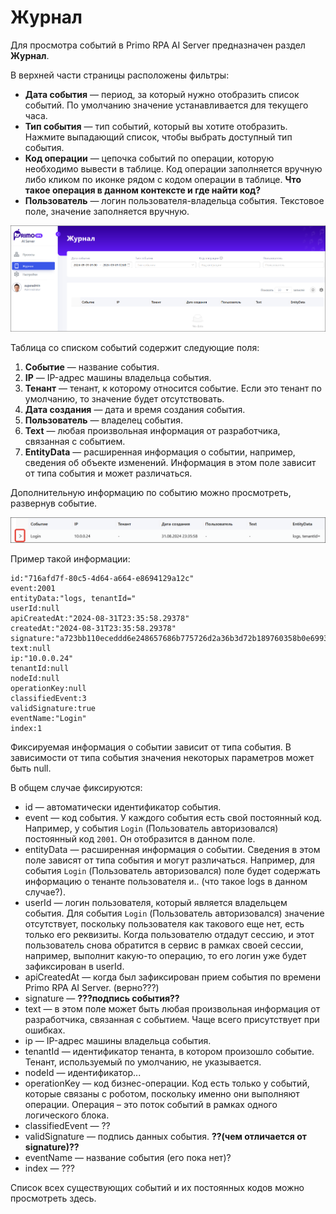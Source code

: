 # Журнал

Для просмотра событий в Primo RPA AI Server предназначен раздел **Журнал**. 

В верхней части страницы расположены фильтры:
* **Дата события** — период, за который нужно отобразить список событий. По умолчанию значение устанавливается для текущего часа.
* **Тип события** — тип событий, который вы хотите отобразить. Нажмите выпадающий список, чтобы выбрать доступный тип события.
* **Код операции** — цепочка событий по операции, которую необходимо вывести в таблице. Код операции заполняется вручную либо кликом по иконке рядом с кодом операции в таблице. **Что такое операция в данном контексте и где найти код?**
* **Пользователь** — логин пользователя-владельца события. Текстовое поле, значение заполняется вручную.

![Страница Журнал](<../../.gitbook/assets1/primo-ai/user-guide/monitoring.png>)

Таблица со списком событий содержит следующие поля:
1. **Событие** — название события. 
1. **IP** — IP-адрес машины владельца события.
1. **Тенант** — тенант, к которому относится событие. Если это тенант по умолчанию, то значение будет отсутствовать.
1. **Дата создания** — дата и время создания события.
1. **Пользователь** — владелец события.
1. **Text** — любая произвольная информация от разработчика, связанная с событием.
1. **EntityData** — расширенная информация о событии, например, сведения об объекте изменений. Информация в этом поле зависит от типа события и может различаться.

Дополнительную информацию по событию можно просмотреть, развернув событие. 

![Иконка для показа развернутой информации о событии](<../../.gitbook/assets1/primo-ai/user-guide/events-details.png>)

Пример такой информации:
```
id:"716afd7f-80c5-4d64-a664-e8694129a12c"
event:2001
entityData:"logs, tenantId="
userId:null
apiCreatedAt:"2024-08-31T23:35:58.29378"
createdAt:"2024-08-31T23:35:58.29378"
signature:"a723bb110eceddd6e248657686b775726d2a36b3d72b189760358b0e6993d0bc"
text:null
ip:"10.0.0.24"
tenantId:null
nodeId:null
operationKey:null
classifiedEvent:3
validSignature:true
eventName:"Login"
index:1
```

Фиксируемая информация о событии зависит от типа события. В зависимости от типа события значения некоторых параметров может быть null. 

В общем случае фиксируются:
* id — автоматически идентификатор события.
* event — код события. У каждого события есть свой постоянный код. Например, у события `Login` (Пользователь авторизовался) постоянный код `2001`. Он отобразится в данном поле.
* entityData — расширенная информация о событии. Сведения в этом поле зависят от типа события и могут различаться. Например, для события `Login` (Пользователь авторизовался) поле будет содержать информацию о тенанте пользователя и.. (что такое logs в данном случае?). 
* userId — логин пользователя, который является владельцем события. Для события `Login` (Пользователь авторизовался) значение отсутствует, поскольку пользователя как такового еще нет, есть только его реквизиты. Когда пользователю отдадут сессию, и этот пользователь снова обратится в сервис в рамках своей сессии, например, выполнит какую-то операцию, то его логин уже будет зафиксирован в userId.
* apiCreatedAt — когда был зафиксирован прием события по времени Primo RPA AI Server. (верно???)
* signature — **???подпись события??**
* text — в этом поле может быть любая произвольная информация от разработчика, связанная с событием. Чаще всего присутствует при ошибках.
* ip — IP-адрес машины владельца события.
* tenantId — идентификатор тенанта, в котором произошло событие. Тенант, используемый по умолчанию, не указывается.
* nodeId — идентификатор...
* operationKey — код бизнес-операции. Код есть только у событий, которые связаны с роботом, поскольку именно они выполняют операции. Операция – это поток событий в рамках одного логического блока.
* classifiedEvent — ??
* validSignature — подпись данных события. **??(чем отличается от signature)??**
* eventName — название события (его пока нет)?
* index — ???

Список всех существующих событий и их постоянных кодов можно просмотреть здесь.

